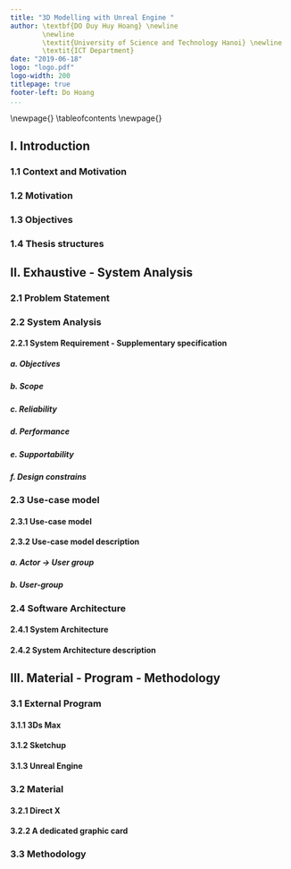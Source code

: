 ```yaml
---
title: "3D Modelling with Unreal Engine "
author: \textbf{DO Duy Huy Hoang} \newline
        \newline
        \textit{University of Science and Technology Hanoi} \newline 
        \textit{ICT Department}
date: "2019-06-18"
logo: "logo.pdf"
logo-width: 200
titlepage: true
footer-left: Do Hoang
...
```


\newpage{}
\tableofcontents
\newpage{}




## I. Introduction

### 1.1 Context and Motivation	

### 1.2  Motivation

### 1.3 Objectives 

### 1.4 Thesis structures


## II. Exhaustive - System Analysis 

### 2.1 Problem Statement 

### 2.2 System Analysis 

#### 2.2.1 System Requirement - Supplementary specification

##### a. Objectives 

##### b. Scope

##### c. Reliability

##### d. Performance 

##### e. Supportability

##### f. Design constrains


### 2.3 Use-case model 

#### 2.3.1 Use-case model


#### 2.3.2 Use-case model description

##### a. Actor -> User group

##### b. User-group 

### 2.4 Software Architecture 

#### 2.4.1 System Architecture 

#### 2.4.2 System Architecture description


## III. Material - Program - Methodology 

### 3.1 External Program 

#### 3.1.1 3Ds Max

#### 3.1.2 Sketchup

#### 3.1.3 Unreal Engine 

### 3.2 Material

#### 3.2.1 Direct X

#### 3.2.2 A dedicated graphic card  


### 3.3 Methodology
